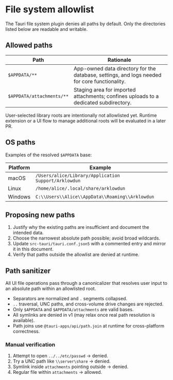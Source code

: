 # File system allowlist

The Tauri file system plugin denies all paths by default. Only the directories listed below are readable and writable.

## Allowed paths

| Path | Rationale |
| ---- | --------- |
| `$APPDATA/**` | App-owned data directory for the database, settings, and logs needed for core functionality. |
| `$APPDATA/attachments/**` | Staging area for imported attachments; confines uploads to a dedicated subdirectory. |

User-selected library roots are intentionally not allowlisted yet. Runtime extension or a UI flow to manage additional roots will be evaluated in a later PR.

## OS paths

Examples of the resolved `$APPDATA` base:

| Platform | Example |
| -------- | ------- |
| macOS | `/Users/alice/Library/Application Support/Arklowdun` |
| Linux | `/home/alice/.local/share/arklowdun` |
| Windows | `C:\\Users\\Alice\\AppData\\Roaming\\Arklowdun` |

## Proposing new paths

1. Justify why the existing paths are insufficient and document the intended data.
2. Choose the narrowest absolute path possible; avoid broad wildcards.
3. Update `src-tauri/tauri.conf.json5` with a commented entry and mirror it in this document.
4. Verify that paths outside the allowlist are denied at runtime.


## Path sanitizer

All UI file operations pass through a canonicalizer that resolves user input to an absolute path within an allowlisted root.

- Separators are normalized and `.` segments collapsed.
- `..` traversal, UNC paths, and cross-volume drive changes are rejected.
- Only `$APPDATA` and `$APPDATA/attachments` are valid bases.
- All symlinks are denied in v1 (may relax once real path resolution is available).
- Path joins use `@tauri-apps/api/path.join` at runtime for cross-platform correctness.

### Manual verification

1. Attempt to open `../../etc/passwd` → denied.
2. Try a UNC path like `\\server\share` → denied.
3. Symlink inside `attachments` pointing outside → denied.
4. Regular file within `attachments` → allowed.
